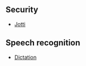 ## Security
* [Jotti](https://virusscan.jotti.org/en)

## Speech recognition
* [Dictation](https://dictation.io/speech)


